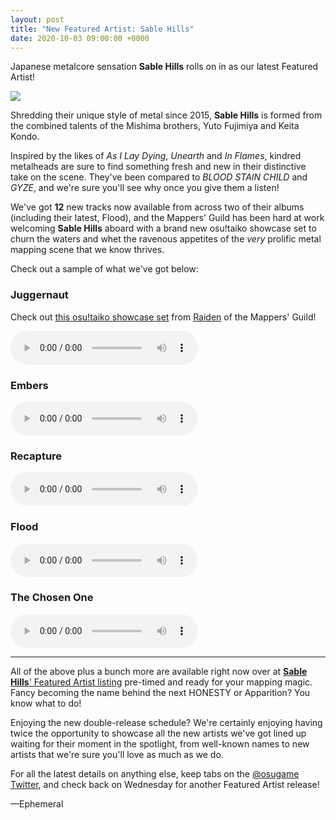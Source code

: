 ```yaml
---
layout: post
title: "New Featured Artist: Sable Hills"
date: 2020-10-03 09:00:00 +0000
---
```


Japanese metalcore sensation **Sable Hills** rolls on in as our latest Featured Artist!

![](https://assets.ppy.sh/artists/103/header.jpg)

Shredding their unique style of metal since 2015, **Sable Hills** is formed from the combined talents of the Mishima brothers, Yuto Fujimiya and Keita Kondo. 

Inspired by the likes of *As I Lay Dying*, *Unearth* and *In Flames*, kindred metalheads are sure to find something fresh and new in their distinctive take on the scene. They've been compared to *BLOOD STAIN CHILD* and *GYZE*, and we're sure you'll see why once you give them a listen!

We've got **12** new tracks now available from across two of their albums (including their latest, Flood), and the Mappers' Guild has been hard at work welcoming **Sable Hills** aboard with a brand new osu!taiko showcase set to churn the waters and whet the ravenous appetites of the *very* prolific metal mapping scene that we know thrives.

Check out a sample of what we've got below:

### Juggernaut

Check out [this osu!taiko showcase set](https://osu.ppy.sh/beatmapsets/1244973) from [Raiden](https://osu.ppy.sh/users/2239480) of the Mappers' Guild!

<audio controls>
    <source src="https://assets.ppy.sh/artists/103/previews/2725.mp3" type="audio/mpeg">
</audio>

### Embers

<audio controls>
    <source src="https://assets.ppy.sh/artists/103/previews/2723.mp3" type="audio/mpeg">
</audio>

### Recapture

<audio controls>
    <source src="https://assets.ppy.sh/artists/103/previews/2728.mp3" type="audio/mpeg">
</audio>

### Flood

<audio controls>
    <source src="https://assets.ppy.sh/artists/103/previews/2731.mp3" type="audio/mpeg">
</audio>

### The Chosen One

<audio controls>
    <source src="https://assets.ppy.sh/artists/103/previews/2729.mp3" type="audio/mpeg">
</audio>

---

All of the above plus a bunch more are available right now over at [**Sable Hills**' Featured Artist listing](https://osu.ppy.sh/beatmaps/artists/103) pre-timed and ready for your mapping magic. Fancy becoming the name behind the next HONESTY or Apparition? You know what to do!

Enjoying the new double-release schedule? We're certainly enjoying having twice the opportunity to showcase all the new artists we've got lined up waiting for their moment in the spotlight, from well-known names to new artists that we're sure you'll love as much as we do.

For all the latest details on anything else, keep tabs on the [@osugame Twitter](https://twitter.com/osugame), and check back on Wednesday for another Featured Artist release!

—Ephemeral
